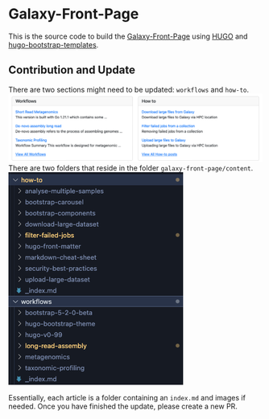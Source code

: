 # Galaxy-Front-Page

This is the source code to build the [Galaxy-Front-Page](https://github.com/quadram-institute-bioscience/galaxy-front-page-html) using [HUGO](https://gohugo.io/) and [hugo-bootstrap-templates](galaxy-front-page/README.original.md).

## Contribution and Update

There are two sections might need to be updated: `workflows` and `how-to`. 
![sections-to-update](themes/hugo-bootstrap-theme/images/sections-to-update.png)
There are two folders that reside in the folder `galaxy-front-page/content`.
![section-folder](themes/hugo-bootstrap-theme/images/section-folder.png)

Essentially, each article is a folder containing an `index.md` and images if needed. Once you have finished the update, please create a new PR.
